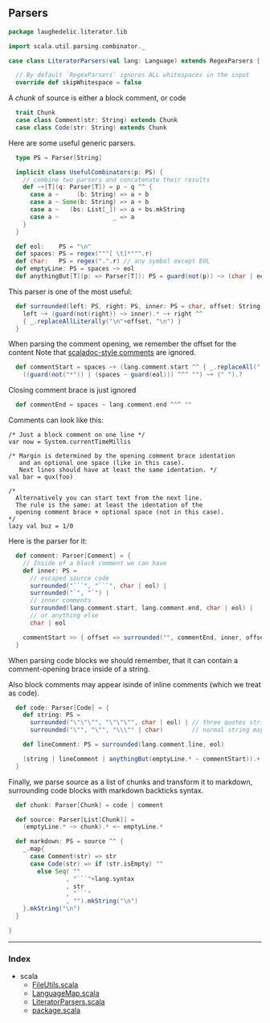 ## Parsers

```scala
package laughedelic.literator.lib

import scala.util.parsing.combinator._

case class LiteratorParsers(val lang: Language) extends RegexParsers {

  // By default `RegexParsers` ignores ALL whitespaces in the input
  override def skipWhitespace = false
```

A _chunk_ of source is either a block comment, or code

```scala
  trait Chunk
  case class Comment(str: String) extends Chunk
  case class Code(str: String) extends Chunk
```

Here are some useful generic parsers.

```scala
  type PS = Parser[String]

  implicit class UsefulCombinators(p: PS) {
    // combine two parsers and concatenate their results
    def ~+[T](q: Parser[T]) = p ~ q ^^ { 
      case a ~     (b: String) => a + b
      case a ~ Some(b: String) => a + b
      case a ~   (bs: List[_]) => a + bs.mkString
      case a ~               _ => a
    }
  }

  def eol:    PS = "\n"
  def spaces: PS = regex("""[ \t]*""".r)
  def char:   PS = regex(".".r) // any symbol except EOL
  def emptyLine: PS = spaces ~> eol
  def anythingBut[T](p: => Parser[T]): PS = guard(not(p)) ~> (char | eol)
```

This parser is one of the most useful:

```scala
  def surrounded(left: PS, right: PS, inner: PS = char, offset: String = "") = {
    left ~+ (guard(not(right)) ~> inner).* ~+ right ^^ 
    { _.replaceAllLiterally("\n"+offset, "\n") }
  }
```

When parsing the comment opening, we remember the offset for the content
 Note that [scaladoc-style comments](http://docs.scala-lang.org/style/scaladoc.html) 
 are ignored.


```scala
  def commentStart = spaces ~+ (lang.comment.start ^^ { _.replaceAll(".", " ") }) <~ 
    ((guard(not("*")) | (spaces ~ guard(eol))) ^^^ "") ~+ (" ").?
```

Closing comment brace is just ignored

```scala
  def commentEnd = spaces ~ lang.comment.end ^^^ ""
```

Comments can look like this:

 ```
 /* Just a block comment on one line */
 var now = System.currentTimeMillis

 /* Margin is determined by the opening comment brace identation
    and an optional one space (like in this case).
    Next lines should have at least the same identation. */
 val bar = qux(foo)
  
 /*
   Alternatively you can start text from the next line.
   The rule is the same: at least the identation of the 
   opening comment brace + optional space (not in this case).
 */
 lazy val buz = 1/0
 ```

 Here is the parser for it:


```scala
  def comment: Parser[Comment] = {
    // Inside of a block comment we can have 
    def inner: PS =
      // escaped source code
      surrounded("```", "```", char | eol) | 
      surrounded("`", "`") |
      // inner comments
      surrounded(lang.comment.start, lang.comment.end, char | eol) |
      // or anything else
      char | eol

    commentStart >> { offset => surrounded("", commentEnd, inner, offset) } ^^ Comment
  }
```

When parsing code blocks we should remember, that it
 can contain a comment-opening brace inside of a string.
 
 Also block comments may appear isinde of inline comments 
 (which we treat as code).


```scala
  def code: Parser[Code] = {
    def string: PS = 
      surrounded("\"\"\"", "\"\"\"", char | eol) | // three quotes string
      surrounded("\"", "\"", "\\\"" | char)        // normal string may contain escaped quote

    def lineComment: PS = surrounded(lang.comment.line, eol)

    (string | lineComment | anythingBut(emptyLine.* ~ commentStart)).+ ^^ { _.mkString } ^^ Code
  }
```

Finally, we parse source as a list of chunks and
 transform it to markdown, surrounding code blocks 
 with markdown backticks syntax.


```scala
  def chunk: Parser[Chunk] = code | comment

  def source: Parser[List[Chunk]] =
    (emptyLine.* ~> chunk).* <~ emptyLine.*

  def markdown: PS = source ^^ {
    _.map{
      case Comment(str) => str
      case Code(str) => if (str.isEmpty) ""
        else Seq( ""
                , "```"+lang.syntax
                , str
                , "```"
                , "").mkString("\n")
    }.mkString("\n")
  }

}

```


------

### Index

+ scala
  + [FileUtils.scala][FileUtils.scala]
  + [LanguageMap.scala][LanguageMap.scala]
  + [LiteratorParsers.scala][LiteratorParsers.scala]
  + [package.scala][package.scala]

[FileUtils.scala]: FileUtils.scala.md
[LanguageMap.scala]: LanguageMap.scala.md
[LiteratorParsers.scala]: LiteratorParsers.scala.md
[package.scala]: package.scala.md
